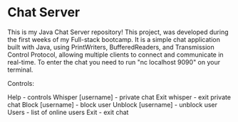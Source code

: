# Chat Server

This is my Java Chat Server repository! This project, was developed during the first weeks of my Full-stack bootcamp. It is a simple chat application built with Java, using PrintWriters, BufferedReaders, and Transmission Control Protocol, allowing multiple clients to connect and communicate in real-time. To enter the chat you need to run "nc localhost 9090" on your terminal.

Controls:

Help - controls
Whisper [username] - private chat
Exit whisper - exit private chat
Block [username] - block user
Unblock [username] - unblock user
Users - list of online users
Exit - exit chat
